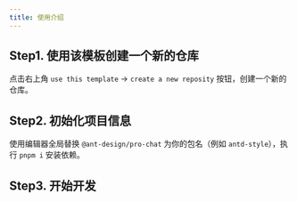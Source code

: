 ```yaml
---
title: 使用介绍
---
```


## Step1. 使用该模板创建一个新的仓库

点击右上角 `use this template` -> `create a new reposity` 按钮，创建一个新的仓库。

## Step2. 初始化项目信息

使用编辑器全局替换 `@ant-design/pro-chat` 为你的包名（例如 `antd-style`），执行 `pnpm i` 安装依赖。

## Step3. 开始开发
